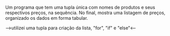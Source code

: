 Um programa que tem uma tupla única com nomes de produtos e seus respectivos preços, na sequência. No final, mostra uma listagem de preços, organizado os dados em forma tabular.

-->utilizei uma tupla para criação da lista, "for", "if" e "else"<--
